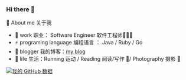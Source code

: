 ### Hi there 👋

🌱 About me 关于我

- 💼 work 职业： Software Engineer 软件工程师👨🏻‍💻
- ⚡ programing language 编程语言 ： Java / Ruby / Go
- 📖 blogger 我的博客：[my blog](http://www.phoenixblog.cn/) 
- 🏃 life 生活：Running 运动 / Reading 阅读/写作 📖/ Photography 摄影 📸


[![我的 GitHub 数据](https://github-readme-stats.vercel.app/api?username=xiao2shiqi)](https://github.com/xiao2shiqi)
